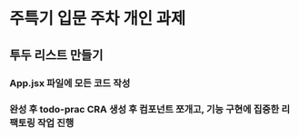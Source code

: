 # 주특기 입문 주차 개인 과제 

## 투두 리스트 만들기 

### App.jsx 파일에 모든 코드 작성 
### 완성 후 todo-prac CRA 생성 후 컴포넌트 쪼개고, 기능 구현에 집중한 리팩토링 작업 진행
